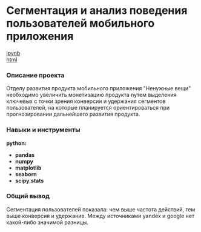 # Сегментация и анализ поведения пользователей мобильного приложения

[ipynb](https://github.com/audashen/Yandex.Practicum-data_analyst_projects/blob/main/mobile%20segmenting/mobile%20segmenting.ipynb)\
[html](https://github.com/audashen/Yandex.Practicum-data_analyst_projects/blob/main/mobile%20segmenting/mobile%20segmenting.html)

### Описание проекта
Отделу развития продукта мобильного приложения "Ненужные вещи" необходимо увеличить монетизацию продукта путем выделения ключевых с точки зрения конверсии и удержания сегментов пользователей, на которые планируется ориентироваться при прогнозировании дальнейшего развития продукта.

### Навыки и инструменты 
**python:**
- **pandas**
- **numpy**
- **matplotlib**
- **seaborn**
- **scipy.stats**

### Общий вывод
Сегментация пользователей показала: чем выше частота действий, тем выше конверсия и удержание. Между источниками yandex и google нет какой-либо значимой разницы.
